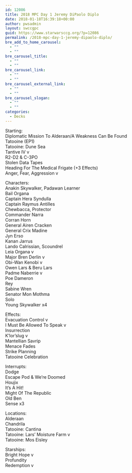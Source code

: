 ```yaml
---
id: 12086
title: 2018 MPC Day 1 Jeremy DiPaolo Diplo
date: 2018-01-18T16:39:18+00:00
author: pwsadmin
layout: swccgpc
guid: https://www.starwarsccg.org/?p=12086
permalink: /2018-mpc-day-1-jeremy-dipaolo-diplo/
bre_add_to_home_carousel:
  - ""
  - ""
bre_carousel_title:
  - ""
  - ""
bre_carousel_link:
  - ""
  - ""
bre_carousel_external_link:
  - ""
  - ""
bre_carousel_slogan:
  - ""
  - ""
categories:
  - Decks
---
```

Starting:  
Diplomatic Mission To Alderaan/A Weakness Can Be Found  
Tatooine (EP1)  
Tatooine: Dune Sea  
Tantive IV v  
R2-D2 & C-3PO  
Stolen Data Tapes  
Heading For The Medical Frigate (+3 Effects)  
Anger, Fear, Aggression v

Characters:  
Anakin Skywalker, Padawan Learner  
Bail Organa  
Captain Hera Syndulla  
Captain Raymus Antilles  
Chewbacca, Protector  
Commander Narra  
Corran Horn  
General Airen Cracken  
General Crix Madine  
Jyn Erso  
Kanan Jarrus  
Lando Calrissian, Scoundrel  
Leia Organa v  
Major Bren Derlin v  
Obi-Wan Kenobi v  
Owen Lars & Beru Lars  
Padme Naberrie v  
Poe Dameron  
Rey  
Sabine Wren  
Senator Mon Mothma  
Solo  
Young Skywalker x4

Effects:  
Evacuation Control v  
I Must Be Allowed To Speak v  
Insurrection  
K’lor’slug v  
Mantellian Savrip  
Menace Fades  
Strike Planning  
Tatooine Celebration

Interrupts:  
Dodge  
Escape Pod & We’re Doomed  
Houjix  
It’s A Hit!  
Might Of The Republic  
Old Ben  
Sense x3

Locations:  
Alderaan  
Chandrila  
Tatooine: Cantina  
Tatooine: Lars’ Moisture Farm v  
Tatooine: Mos Eisley

Starships:  
Bright Hope v  
Profundity  
Redemption v